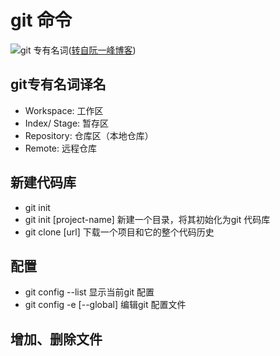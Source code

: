 # git 命令

![git 专有名词](http://www.ruanyifeng.com/blogimg/asset/2015/bg2015120901.png)([转自阮一峰博客](http://www.ruanyifeng.com/blog/2015/12/git-cheat-sheet.html))

## git专有名词译名
- Workspace: 工作区
- Index/ Stage: 暂存区
- Repository: 仓库区（本地仓库）
- Remote: 远程仓库

## 新建代码库
- git init
- git init [project-name] 新建一个目录，将其初始化为git 代码库
- git clone [url] 下载一个项目和它的整个代码历史

## 配置
- git config --list 显示当前git 配置
- git config -e [--global] 编辑git 配置文件

## 增加、删除文件
